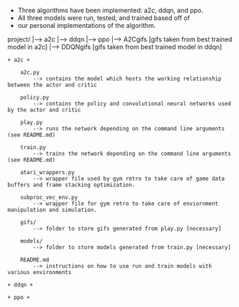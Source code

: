 * Three algorithms have been implemented: a2c, ddqn, and ppo. 
* All three models were run, tested, and trained based off of 
* our personal implementations of the algorithm.

project/
	|--> a2c
	|--> ddqn
	|--> ppo
	|--> A2Cgifs [gifs taken from best trained model in a2c]
	|--> DDQNgifs [gifs taken from best trained model in ddqn]

	+ a2c +

		a2c.py           
			--> contains the model which hosts the working relationship between the actor and critic

		policy.py  
			--> contains the policy and convolutional neural networks used by the actor and critic

		play.py
			--> runs the network depending on the command line arguments (see README.md)
		
		train.py
			--> trains the network depending on the command line arguments (see README.md)

		atari_wrappers.py  
			--> wrapper file used by gym retro to take care of game data buffers and frame stacking optimization.

		subproc_vec_env.py
			--> wrapper file for gym retro to take care of enviornment manipulation and simulation.
			
		gifs/
			--> folder to store gifs generated from play.py [necessary]

		models/  
			--> folder to store models generated from train.py [necessary]

		README.md     
			--> instructions on how to use run and train models with various environments

	+ ddqn +

	+ ppo +
